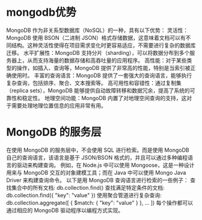 # mongodb优势
MongoDB 作为非关系型数据库（NoSQL）的一种，具有以下优势：
灵活性：MongoDB 使用 BSON（二进制 JSON）格式存储数据，这意味着文档可以有不同结构。这种灵活性使得在项目需求变化时更容易适应，不需要进行复杂的数据库迁移。
水平扩展性：MongoDB 支持分片（sharding），可以将数据分布到多个服务器上，从而支持海量的数据存储和高吞吐量的应用程序。
高性能：对于某些类型的操作，如插入、查询等，MongoDB 提供了非常高的性能，特别是当索引被正确使用时。
丰富的查询语言：MongoDB 提供了一套强大的查询语言，能够执行复杂查询，包括排序、聚合、文本搜索等。
高可用性和容错性：通过复制集（replica sets），MongoDB 能够提供自动故障转移和数据冗余，提高了系统的可靠性和稳定性。
地理空间功能：MongoDB 内置了对地理空间查询的支持，这对于需要处理地理位置信息的应用非常有用。

# MongoDB 的服务层
在使用 MongoDB 的服务层中，不会使用 SQL 进行检索。而是使用 MongoDB 自己的查询语言，该语言是基于 JSON/BSON 格式的，并且可以通过多种编程语言的驱动来构建查询。
例如，在 Node.js 中可以使用 Mongoose，这是一种设计用来与 MongoDB 交互的对象建模工具；而在 Java 中可以使用 Mongo Java Driver 来构建查询命令。
以下是用 MongoDB 查询语言进行检索的一些例子：
查找集合中的所有文档: db.collection.find()
查找满足特定条件的文档: db.collection.find({ "key": "value" })
使用聚合管道进行复杂查询: db.collection.aggregate([ { $match: { "key": "value" } }, ... ])
每个操作都可以通过相应的 MongoDB 驱动程序以编程方式实现。